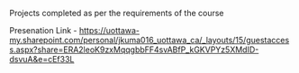 Projects completed as per the requirements of the course

Presenation Link -
https://uottawa-my.sharepoint.com/personal/jkuma016_uottawa_ca/_layouts/15/guestaccess.aspx?share=ERA2leoK9zxMqqgbbFF4svABfP_kGKVPYz5XMdID-dsvuA&e=cEf33L
